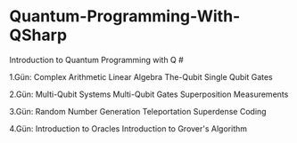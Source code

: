 # Quantum-Programming-With-QSharp
Introduction to Quantum Programming with Q #

1.Gün:
Complex Arithmetic
Linear Algebra
The-Qubit
Single Qubit Gates

2.Gün:
Multi-Qubit Systems
Multi-Qubit Gates
Superposition
Measurements

3.Gün:
Random Number Generation
Teleportation
Superdense Coding

4.Gün:
Introduction to Oracles
Introduction to Grover's Algorithm
